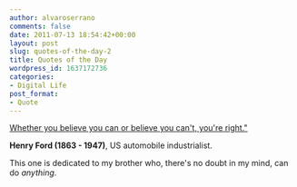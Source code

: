 ```yaml
---
author: alvaroserrano
comments: false
date: 2011-07-13 18:54:42+00:00
layout: post
slug: quotes-of-the-day-2
title: Quotes of the Day
wordpress_id: 1637172736
categories:
- Digital Life
post_format:
- Quote
---
```


[Whether you believe you can or believe you can't, you're right."](http://www.quotationspage.com/quote/35363.html)

**Henry Ford (1863 - 1947)**, US automobile industrialist.

This one is dedicated to my brother who, there's no doubt in my mind, can do _anything_.
